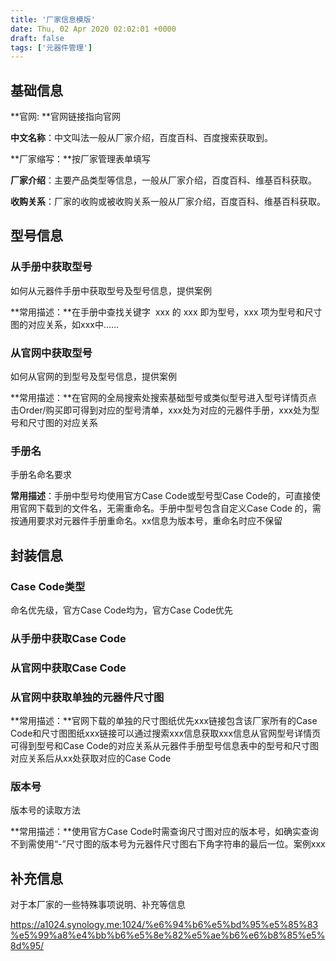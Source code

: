 ```yaml
---
title: '厂家信息模版'
date: Thu, 02 Apr 2020 02:02:01 +0000
draft: false
tags: ['元器件管理']
---
```


**基础信息**
--------

**官网: **官网链接指向官网

**中文名称**：中文叫法一般从厂家介绍，百度百科、百度搜索获取到。

**厂家缩写：**按厂家管理表单填写

**厂家介绍**：主要产品类型等信息，一般从厂家介绍，百度百科、维基百科获取。

**收购关系**：厂家的收购或被收购关系一般从厂家介绍，百度百科、维基百科获取。

**型号信息**
--------

### **从手册中获取型号**

如何从元器件手册中获取型号及型号信息，提供案例

**常用描述：**在手册中查找关键字  xxx 的 xxx 即为型号，xxx 项为型号和尺寸图的对应关系，如xxx中……

### **从官网中获取型号**

如何从官网的到型号及型号信息，提供案例

**常用描述：**在官网的全局搜索处搜索基础型号或类似型号进入型号详情页点击Order/购买即可得到对应的型号清单，xxx处为对应的元器件手册，xxx处为型号和尺寸图的对应关系

### **手册名**

手册名命名要求

**常用描述**：手册中型号均使用官方Case Code或型号型Case Code的，可直接使用官网下载到的文件名，无需重命名。手册中型号包含自定义Case Code 的，需按通用要求对元器件手册重命名。xx信息为版本号，重命名时应不保留

**封装信息**
--------

### **Case Code类型**

命名优先级，官方Case Code均为，官方Case Code优先

### **从手册中获取Case Code**

### **从官网中获取Case Code**

### **从官网中获取单独的元器件尺寸图**

**常用描述：**官网下载的单独的尺寸图纸优先xxx链接包含该厂家所有的Case Code和尺寸图图纸xxx链接可以通过搜索xxx信息获取xxx信息从官网型号详情页可得到型号和Case Code的对应关系从元器件手册型号信息表中的型号和尺寸图对应关系后从xx处获取对应的Case Code

### **版本号**

版本号的读取方法

**常用描述：**使用官方Case Code时需查询尺寸图对应的版本号，如确实查询不到需使用“-”尺寸图的版本号为元器件尺寸图右下角字符串的最后一位。案例xxx

**补充信息**
--------

对于本厂家的一些特殊事项说明、补充等信息

https://a1024.synology.me:1024/%e6%94%b6%e5%bd%95%e5%85%83%e5%99%a8%e4%bb%b6%e5%8e%82%e5%ae%b6%e6%b8%85%e5%8d%95/